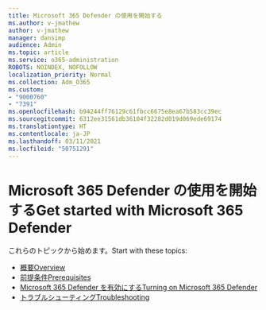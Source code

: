 ```yaml
---
title: Microsoft 365 Defender の使用を開始する
ms.author: v-jmathew
author: v-jmathew
manager: dansimp
audience: Admin
ms.topic: article
ms.service: o365-administration
ROBOTS: NOINDEX, NOFOLLOW
localization_priority: Normal
ms.collection: Adm_O365
ms.custom:
- "9000760"
- "7391"
ms.openlocfilehash: b94244ff76129c61fbcc6675e8ea67b583cc39ec
ms.sourcegitcommit: 6312ee31561db36104f32282d019d069ede69174
ms.translationtype: HT
ms.contentlocale: ja-JP
ms.lasthandoff: 03/11/2021
ms.locfileid: "50751291"
---
```

# <a name="get-started-with-microsoft-365-defender"></a><span data-ttu-id="5e4bf-102">Microsoft 365 Defender の使用を開始する</span><span class="sxs-lookup"><span data-stu-id="5e4bf-102">Get started with Microsoft 365 Defender</span></span>

<span data-ttu-id="5e4bf-103">これらのトピックから始めます。</span><span class="sxs-lookup"><span data-stu-id="5e4bf-103">Start with these topics:</span></span>

- [<span data-ttu-id="5e4bf-104">概要</span><span class="sxs-lookup"><span data-stu-id="5e4bf-104">Overview</span></span>](https://docs.microsoft.com/microsoft-365/security/mtp/microsoft-threat-protection)
- [<span data-ttu-id="5e4bf-105">前提条件</span><span class="sxs-lookup"><span data-stu-id="5e4bf-105">Prerequisites</span></span>](https://docs.microsoft.com/microsoft-365/security/mtp/prerequisites)
- [<span data-ttu-id="5e4bf-106">Microsoft 365 Defender を有効にする</span><span class="sxs-lookup"><span data-stu-id="5e4bf-106">Turning on Microsoft 365 Defender</span></span>](https://docs.microsoft.com/microsoft-365/security/mtp/mtp-enable)
- [<span data-ttu-id="5e4bf-107">トラブルシューティング</span><span class="sxs-lookup"><span data-stu-id="5e4bf-107">Troubleshooting</span></span>](https://docs.microsoft.com/microsoft-365/security/mtp/troubleshoot)
